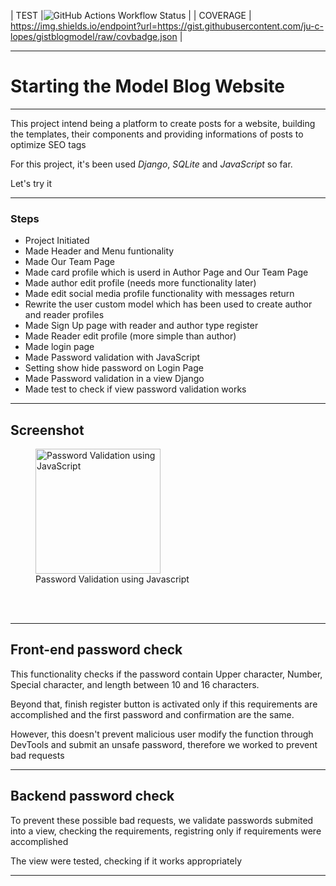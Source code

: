 | TEST |![GitHub Actions Workflow Status](https://img.shields.io/github/actions/workflow/status/ju-c-lopes/model-blog-platform/test.yml?branch=platform&event=push&style=flat&label=Actions-Push-Tests) |
| COVERAGE | https://img.shields.io/endpoint?url=https://gist.githubusercontent.com/ju-c-lopes/gistblogmodel/raw/covbadge.json |

---

# Starting the Model Blog Website
<hr>

<p>This project intend being a platform to create posts for a website, building the templates, their components and providing informations of posts to optimize SEO tags</p>

<p>For this project, it's been used <em>Django</em>, <em>SQLite</em> and <em>JavaScript</em> so far.</p>

<p>Let's try it</p>

<hr>

### Steps

* Project Initiated
* Made Header and Menu funtionality
* Made Our Team Page
* Made card profile which is userd in Author Page and Our Team Page
* Made author edit profile (needs more functionality later)
* Made edit social media profile functionality with messages return
* Rewrite the user custom model which has been used to create author and reader profiles
* Made Sign Up page with reader and author type register
* Made Reader edit profile (more simple than author)
* Made login page
* Made Password validation with JavaScript
* Setting show hide password on Login Page
* Made Password validation in a view Django
* Made test to check if view password validation works

---

## Screenshot

<figure>
<img src="./website/static/img/pass-valid.gif" style="width: 200px;" alt="Password Validation using JavaScript" title ="Password Validation using Javascript">
<figcaption>Password Validation using Javascript</figcaption>
</figure><br><br>

---

## Front-end password check

<p>This functionality checks if the password contain Upper character, Number, Special character, and length between 10 and 16 characters.</p>
<p>Beyond that, finish register button is activated only if this requirements are accomplished and the first password and confirmation are the same.</p>
<p>However, this doesn't prevent malicious user modify the function through DevTools and submit an unsafe password, therefore we worked to prevent bad requests</p>

---

## Backend password check

<p>To prevent these possible bad requests, we validate passwords submited into a view, checking the requirements, registring only if requirements were accomplished</p>
<p>The view were tested, checking if it works appropriately</p>

---

